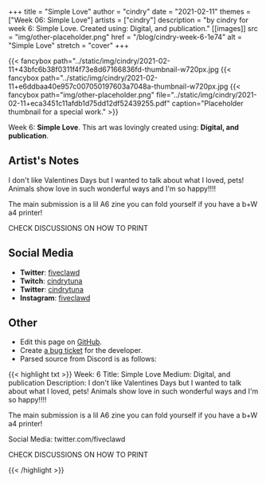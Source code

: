 +++
title =       "Simple Love"
author =      "cindry"
date =        "2021-02-11"
themes =      ["Week 06: Simple Love"]
artists =     ["cindry"]
description = "by cindry for week 6: Simple Love. Created using: Digital, and publication."
[[images]]
              src = "img/other-placeholder.png"
              href = "/blog/cindry-week-6-1e74"
              alt = "Simple Love"
              stretch = "cover"
+++


{{< fancybox path="../static/img/cindry/2021-02-11+43bfc6b38f0311f4f73e8d67166836fd-thumbnail-w720px.jpg
{{< fancybox path="../static/img/cindry/2021-02-11+e6ddbaa40e957c007050197603a7048a-thumbnail-w720px.jpg
{{< fancybox path="img/other-placeholder.png" file="../static/img/cindry/2021-02-11+eca3451c11afdb1d75dd12df52439255.pdf" caption="Placeholder thumbnail for a special work." >}}


Week 6: **Simple Love**. This art was lovingly created using: **Digital, and publication**.

## Artist's Notes

I don't like Valentines Days but I wanted to talk about what I loved, pets!
Animals show love in such wonderful ways and I'm so happy!!!!

The main submission is a lil A6 zine you can fold yourself if you have a b+W a4 printer!

CHECK DISCUSSIONS ON HOW TO PRINT

## Social Media

- **Twitter**: <a href='https://twitter.com/fiveclawd' target='_blank'>fiveclawd</a>
- **Twitch**: <a href='https://twitch.tv/cindrytuna' target='_blank'>cindrytuna</a>
- **Twitter**: <a href='https://twitter.com/cindrytuna' target='_blank'>cindrytuna</a>
- **Instagram**: <a href='https://instagram.com/fiveclawd' target='_blank'>fiveclawd</a>

## Other

- Edit this page on [GitHub](https://github.com/teaminkling/web-refresh/edit/main/content/blog/cindry-week-6-1e74.md).
- Create [a bug ticket](https://github.com/teaminkling/web-refresh/issues/new?assignees=&labels=bug&template=problem-report.md&title=) for the developer.
- Parsed source from Discord is as follows:

{{< highlight txt >}}
Week: 6
Title: Simple Love
Medium: Digital, and publication
Description:
I don't like Valentines Days but I wanted to talk about what I loved, pets!
Animals show love in such wonderful ways and I'm so happy!!!!

The main submission is a lil A6 zine you can fold yourself if you have a b+W a4 printer!

Social Media: twitter.com/fiveclawd




CHECK DISCUSSIONS ON HOW TO PRINT

{{< /highlight >}}